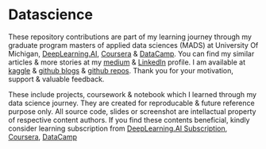 # Datascience

These repository contributions are part of my learning journey through my graduate program masters of applied data sciences (MADS) at University Of Michigan, [DeepLearning.AI], [Coursera] & [DataCamp]. You can find my similar articles & more stories at my [medium] & [LinkedIn] profile. I am available at [kaggle] & [github blogs] & [github repos]. Thank you for your motivation, support & valuable feedback.  

These include projects, coursework & notebook which I learned through my data science journey. They are created for reproducable & future reference purpose only. All source code, slides or screenshot are intellactual property of respective content authors. If you find these contents beneficial, kindly consider learning subscription from [DeepLearning.AI Subscription], [Coursera], [DataCamp]



[DeepLearning.AI]: https://www.deeplearning.ai
[DeepLearning.AI Subscription]: https://www.deeplearning.ai
[Coursera]: https://www.coursera.org
[DataCamp]: https://www.datacamp.com
[medium]: https://medium.com/@kamig4u
[LinkedIn]: https://www.linkedin.com/in/asadenterprisearchitect
[kaggle]: https://www.kaggle.com/kakamana
[github blogs]: https://kakamana.github.io
[github repos]: https://github.com/kakamana


